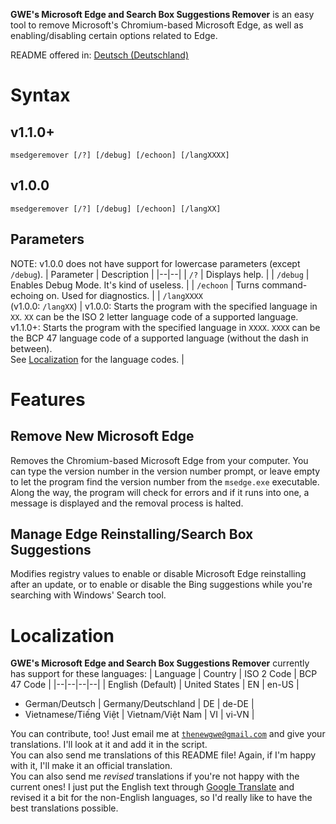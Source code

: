 **GWE's Microsoft Edge and Search Box Suggestions Remover** is an easy tool to remove Microsoft's Chromium-based Microsoft Edge, as well as enabling/disabling certain options related to Edge.

README offered in: [Deutsch (Deutschland)](https://github.com/gamingwithevets/msedgeremover/blob/main/README_de-DE.md)

# Syntax
## v1.1.0+
```
msedgeremover [/?] [/debug] [/echoon] [/langXXXX]
```
## v1.0.0
```
msedgeremover [/?] [/debug] [/echoon] [/langXX]
```
## Parameters
NOTE: v1.0.0 does not have support for lowercase parameters (except `/debug`).
| Parameter | Description |
|--|--|
| `/?` | Displays help. |
| `/debug` | Enables Debug Mode. It's kind of useless. |
| `/echoon` | Turns command-echoing on. Used for diagnostics. |
| `/langXXXX`<br/>(v1.0.0: `/langXX`) | v1.0.0: Starts the program with the specified language in `XX`. `XX` can be the ISO 2 letter language code of a supported language. <br/>v1.1.0+: Starts the program with the specified language in `XXXX`. `XXXX` can be the BCP 47 language code of a supported language (without the dash in between).<br/>See [Localization](https://github.com/gamingwithevets/msedgeremover#localization) for the language codes. |

# Features
## Remove New Microsoft Edge
Removes the Chromium-based Microsoft Edge from your computer. You can type the version number in the version number prompt, or leave empty to let the program find the version number from the `msedge.exe` executable. Along the way, the program will check for errors and if it runs into one, a message is displayed and the removal process is halted.

## Manage Edge Reinstalling/Search Box Suggestions
Modifies registry values to enable or disable Microsoft Edge reinstalling after an update, or to enable or disable the Bing suggestions while you're searching with Windows' Search tool.

# Localization
**GWE's Microsoft Edge and Search Box Suggestions Remover** currently has support for these languages:
| Language | Country | ISO 2 Code | BCP 47 Code |
|--|--|--|--|
| English (Default) | United States | EN | en-US |
- German/Deutsch | Germany/Deutschland | DE | de-DE |
- Vietnamese/Tiếng Việt | Vietnam/Việt Nam | VI | vi-VN |

You can contribute, too! Just email me at [`thenewgwe@gmail.com`](mailto:thenewgwe@gmail.com) and give your translations. I'll look at it and add it in the script.  
You can also send me translations of this README file! Again, if I'm happy with it, I'll make it an official translation.  
You can also send me *revised* translations if you're not happy with the current ones! I just put the English text through [Google Translate](https://translate.google.com) and revised it a bit for the non-English languages, so I'd really like to have the best translations possible.
